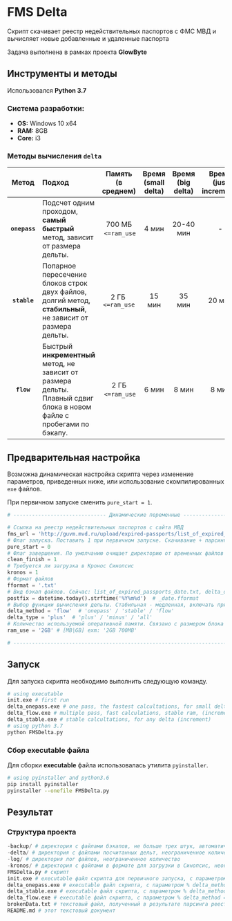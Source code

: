 # FMS Delta
Скрипт скачивает реестр недействительных паспортов с ФМС МВД и вычисляет новые добавленные и удаленные паспорта

Задача выполнена в рамках проекта __GlowByte__

## Инструменты и методы
Использовался __Python 3.7__

### Система разработки:
- __OS:__ Windows 10 x64
- __RAM:__ 8GB
- __Core:__ i3

### Методы вычисления `delta`
|      Метод      	| Подход                                                                                                                 	|  Память (в среднем)  	| Время __(small delta)__ 	| Время __(big delta)__ 	| Время __(just increment)__ 	|
|:---------------:	|:------------------------------------------------------------------------------------------------------------------------	|:--------------------:	|:-----------------------:	|:-----------------------:	|:--------------------------:	|
|  __`onepass`__  	|                                            Подсчет одним проходом, __самый быстрый__ метод, зависит от размера дельты. 	| 700 МБ   `<=ram_use` 	|          4 мин          	|       20-40 мин       	|       -       	            |
|   __`stable`__  	| Попарное пересечение блоков строк двух файлов, долгий метод, __стабильный__, не зависит от размера дельты.             	|   2 ГБ  `<=ram_use` 	|          15 мин         	|         35 мин        	|         20 мин        	    |
| __`flow`__ 	    | Быстрый __инкрементный__ метод, не зависит от размера дельты. Плавный сдвиг блока в новом файле с пробегами по бэкапу. 	|   2 ГБ   `<=ram_use`  |          6 мин          	|         8 мин         	|         8 мин         	    |

## Предварительная настройка
Возможна динамическая настройка скрипта через изменение параметров, приведенных ниже, 
или использование скомпилированных `exe` файлов. 

При первичном запуске сменить `pure_start = 1`. 
```py
# ------------------------------ Динамические переменные ------------------------------ # 

# Ссылка на реестр недействительных паспортов с сайта МВД
fms_url = 'http://guvm.mvd.ru/upload/expired-passports/list_of_expired_passports.csv.bz2'
# Флаг запуска. Поставить 1 при первичном запуске. Скачивание + парсинг. Без дельты.
pure_start = 0
# Флаг завершения. По умолчанию очищает директорию от временных файлов и старых бэкапов.
clean_finish = 1
# Требуется ли загрузка в Кронос Синопсис
kronos = 1
# Формат файлов
fformat = '.txt'
# Вид бэкап файлов. Сейчас: list_of_expired_passports_date.txt, delta_date.txt
postfix = datetime.today().strftime('%Y%m%d')  # _date.fformat
# Выбор функции вычисления дельты. Стабильная - медленная, включать при больших дельта
delta_method = 'flow'  # 'onepass' / 'stable' / 'flow'
delta_type = 'plus'  # 'plus' / 'minus' / 'all' 
# Количество используемой оперативной памяти. Связано с размером блока паспортов.
ram_use = '2GB' # [MB|GB] exm: '2GB 700MB' 

# ------------------------------------------------------------------------------------- #
```

## Запуск
Для запуска скрипта необходимо выполнить следующую команду.

```bash
# using executable 
init.exe # first run
delta_onepass.exe # one pass, the fastest calcultations, for small delta
delta_flow.exe # multiple pass, fast calculations, stable ram, (increment only)
delta_stable.exe # stable calcultations, for any delta (increment)
# using python 3.7
python FMSDelta.py
```

### Сбор executable файла
Для сборки __executable__ файла использовалась утилита `pyinstaller`. 
```bash
# using pyinstaller and python3.6
pip install pyinstaller
pyinstaller --onefile FMSDelta.py
```

## Результат
### Структура проекта
```py
-backup/ # директория с файлами бэкапов, не больше трех штук, автоматическое удаление
-delta/ # директория с файлами посчитанных дельт, неограниченное количество
-log/ # директория лог файлов, неограниченное количество
-kronos/ # директория с файлами в формате для загрузки в Cинопсис, неограниченное количество
FMSDelta.py # скрипт
init.exe # executable файл скрипта для первичного запуска, с параметром % pure_start = 1 %
delta_onepass.exe # executable файл скрипта, с параметром % delta_method = 'onepass' %
delta_stable.exe # executable файл скрипта, с параметром % delta_method = 'stable' %
delta_flow.exe # executable файл скрипта, с параметром % delta_method = 'flow' %
brokenData.txt # текстовый файл, полученный в результате парсинга реестра, содержит битые данные
README.md # этот текстовый документ
```
